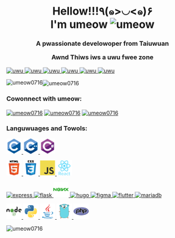 <h1 align="center">
  Hellow!!!٩(๑>◡<๑)۶ <br/>
  I'm umeow
  <img src="https://i.imgur.com/bCGoJPa.jpg" alt="umeow" height="32" width="32" />
</h1>

<h3 align="center">
  <p>A pwassionate develowoper from Taiuwuan</p>
  <p>Awnd Thiws iws a uwu fwee zone</p>
</h3>

<a href="https://zh.wikipedia.org/zh-tw/UwU" target="_blank" rel="noreferrer" align="center">
  <img src="https://i.imgur.com/Om2oF9F.jpg" alt="uwu" height="128" width="128" />
  <img src="https://i.imgur.com/Om2oF9F.jpg" alt="uwu" height="128" width="128" />
  <img src="https://i.imgur.com/Om2oF9F.jpg" alt="uwu" height="128" width="128" />
  <img src="https://i.imgur.com/Om2oF9F.jpg" alt="uwu" height="128" width="128" />
  <img src="https://i.imgur.com/Om2oF9F.jpg" alt="uwu" height="128" width="128" />
  <img src="https://i.imgur.com/Om2oF9F.jpg" alt="uwu" height="128" width="128" />
</a>

<p>
  <img align="left" src="https://github-readme-stats.vercel.app/api/top-langs?username=umeow0716&show_icons=true&locale=en&layout=compact&theme=tokyonight" alt="umeow0716" />
  <img align="center" src="https://github-readme-stats.vercel.app/api?username=umeow0716&show_icons=true&locale=en&theme=tokyonight" alt="umeow0716" />
</p>

<h3 align="left">Cowonnect with umeow:</h3>
<p align="left">
  <a href="https://discordapp.com/users/510683520520290315" target="_blank"><img align="center" src="https://i.imgur.com/i9B4zRG.png" alt="umeow0716" height="30" width="30" /></a>
  <a href="https://instagram.com/umeow0716" target="_blank"><img align="center" src="https://raw.githubusercontent.com/rahuldkjain/github-profile-readme-generator/master/src/images/icons/Social/instagram.svg" alt="umeow0716" height="30" width="40" /></a>
  <a href="https://twitter.com/umeow0716" target="_blank"><img align="center" src="https://raw.githubusercontent.com/rahuldkjain/github-profile-readme-generator/master/src/images/icons/Social/twitter.svg" alt="umeow0716" height="30" width="40" /></a>
</p>

<h3 align="left">Languwuages and Towols:</h3>
<p align="left">
  <a href="https://www.cprogramming.com/" target="_blank" rel="noreferrer"> 
    <img src="https://raw.githubusercontent.com/devicons/devicon/master/icons/c/c-original.svg" alt="c" width="40" height="40"/> 
  </a>

  <a href="https://www.w3schools.com/cpp/" target="_blank" rel="noreferrer">
    <img src="https://raw.githubusercontent.com/devicons/devicon/master/icons/cplusplus/cplusplus-original.svg" alt="cplusplus" width="40" height="40"/>
  </a>

  <a href="https://www.w3schools.com/cs/" target="_blank" rel="noreferrer">
    <img src="https://raw.githubusercontent.com/devicons/devicon/master/icons/csharp/csharp-original.svg" alt="csharp" width="40" height="40"/>
  </a>
</p>

<p align="left"> 
  <a href="https://www.w3.org/html/" target="_blank" rel="noreferrer">
    <img src="https://raw.githubusercontent.com/devicons/devicon/master/icons/html5/html5-original-wordmark.svg" alt="html5" width="40" height="40"/>
  </a>

  <a href="https://www.w3schools.com/css/" target="_blank" rel="noreferrer">
    <img src="https://raw.githubusercontent.com/devicons/devicon/master/icons/css3/css3-original-wordmark.svg" alt="css3" width="40" height="40"/>
  </a>

  <a href="https://developer.mozilla.org/en-US/docs/Web/JavaScript" target="_blank" rel="noreferrer">
    <img src="https://raw.githubusercontent.com/devicons/devicon/master/icons/javascript/javascript-original.svg" alt="javascript" width="40" height="40"/>
  </a>

  <a href="https://reactjs.org/" target="_blank" rel="noreferrer">
    <img src="https://raw.githubusercontent.com/devicons/devicon/master/icons/react/react-original-wordmark.svg" alt="react" width="40" height="40"/>
  </a>
</p>

<p align="left">
  <a href="https://expressjs.com" target="_blank" rel="noreferrer">
    <img src="https://i.imgur.com/jrghwHB.png" alt="express" width="40" height="40"/>
  </a>

  <a href="https://flask.palletsprojects.com/" target="_blank" rel="noreferrer">
    <img src="https://i.imgur.com/RRThQ1m.png" alt="flask" width="40" height="40"/>
  </a>

  <a href="https://www.nginx.com" target="_blank" rel="noreferrer">
    <img src="https://raw.githubusercontent.com/devicons/devicon/master/icons/nginx/nginx-original.svg" alt="nginx" width="40" height="40"/>
  </a>

  <a href="https://gohugo.io/" target="_blank" rel="noreferrer">
    <img src="https://api.iconify.design/logos-hugo.svg" alt="hugo" width="40" height="40"/>
  </a>

  <a href="https://www.figma.com/" target="_blank" rel="noreferrer">
    <img src="https://www.vectorlogo.zone/logos/figma/figma-icon.svg" alt="figma" width="40" height="40"/>
  </a>

  <a href="https://flutter.dev" target="_blank" rel="noreferrer">
    <img src="https://www.vectorlogo.zone/logos/flutterio/flutterio-icon.svg" alt="flutter" width="40" height="40"/>
  </a>

  <a href="https://mariadb.org/" target="_blank" rel="noreferrer">
    <img src="https://www.vectorlogo.zone/logos/mariadb/mariadb-icon.svg" alt="mariadb" width="40" height="40"/>
  </a>
</p>

<p align="left">
  <a href="https://nodejs.org" target="_blank" rel="noreferrer">
    <img src="https://raw.githubusercontent.com/devicons/devicon/master/icons/nodejs/nodejs-original-wordmark.svg" alt="nodejs" width="40" height="40"/>
  </a>

  <a href="https://www.python.org" target="_blank" rel="noreferrer">
    <img src="https://raw.githubusercontent.com/devicons/devicon/master/icons/python/python-original.svg" alt="python" width="40" height="40"/>
  </a>

  <a href="https://www.java.com" target="_blank" rel="noreferrer">
    <img src="https://raw.githubusercontent.com/devicons/devicon/master/icons/java/java-original.svg" alt="java" width="40" height="40"/>
  </a>

  <a href="https://golang.org" target="_blank" rel="noreferrer">
    <img src="https://raw.githubusercontent.com/devicons/devicon/master/icons/go/go-original.svg" alt="go" width="40" height="40"/>
  </a>

  <a href="https://www.php.net" target="_blank" rel="noreferrer">
    <img src="https://raw.githubusercontent.com/devicons/devicon/master/icons/php/php-original.svg" alt="php" width="40" height="40"/>
  </a>
</p>

<p align="left">
  <img
    src="https://komarev.com/ghpvc/?username=umeow0716&color=ff69b4&style=for-the-badge" alt="umeow0716"
  />
</p>
